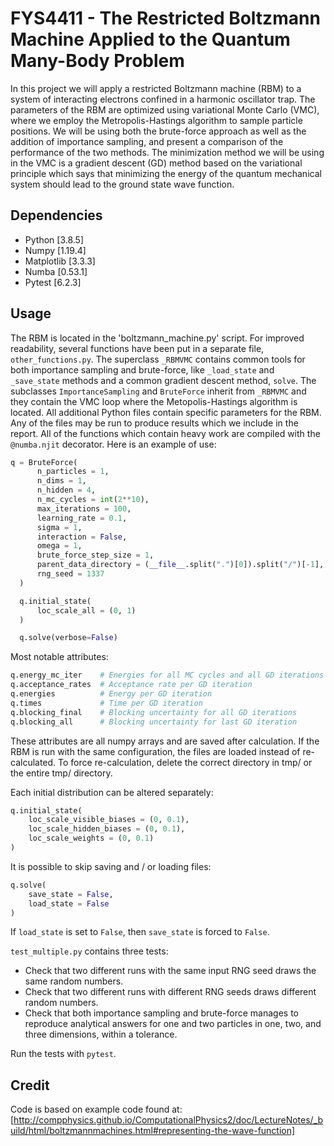 # FYS4411 - The Restricted Boltzmann Machine Applied to the Quantum Many-Body Problem

In this project we will apply a restricted Boltzmann machine (RBM) to a system of interacting electrons confined in a harmonic oscillator trap. The parameters of the RBM are optimized using variational Monte Carlo (VMC), where we employ the Metropolis-Hastings algorithm to sample particle positions. We will be using both the brute-force approach as well as the addition of importance sampling, and present a comparison of the performance of the two methods. The minimization method we will be using in the VMC is a gradient descent (GD) method based on the variational principle which says that minimizing the energy of the quantum mechanical system should lead to the ground state wave function.

## Dependencies

- Python [3.8.5]
- Numpy [1.19.4]
- Matplotlib [3.3.3]
- Numba [0.53.1]
- Pytest [6.2.3]

## Usage

The RBM is located in the 'boltzmann_machine.py' script. For improved readability, several functions have been put in a separate file, ```other_functions.py```. The superclass ```_RBMVMC``` contains common tools for both importance sampling and brute-force, like ```_load_state``` and ```_save_state``` methods and a common gradient descent method, ```solve```. The subclasses ```ImportanceSampling``` and ```BruteForce``` inherit from ```_RBMVMC``` and they contain the VMC loop where the Metopolis-Hastings algorithm is located. All additional Python files contain specific parameters for the RBM. Any of the files may be run to produce results which we include in the report. All of the functions which contain heavy work are compiled with the ```@numba.njit``` decorator.  Here is an example of use:

``` python
q = BruteForce(
      n_particles = 1,
      n_dims = 1,
      n_hidden = 4,
      n_mc_cycles = int(2**10),
      max_iterations = 100,
      learning_rate = 0.1,
      sigma = 1,
      interaction = False,
      omega = 1,
      brute_force_step_size = 1,
      parent_data_directory = (__file__.split(".")[0]).split("/")[-1],
      rng_seed = 1337
  )

  q.initial_state(
      loc_scale_all = (0, 1)
  )

  q.solve(verbose=False)

```
Most notable attributes:
``` python
q.energy_mc_iter    # Energies for all MC cycles and all GD iterations
q.acceptance_rates  # Acceptance rate per GD iteration
q.energies          # Energy per GD iteration
q.times             # Time per GD iteration
q.blocking_final    # Blocking uncertainty for all GD iterations
q.blocking_all      # Blocking uncertainty for last GD iteration
```
These attributes are all numpy arrays and are saved after calculation. If the RBM is run with the same configuration, the files are loaded instead of re-calculated. To force re-calculation, delete the correct directory in tmp/ or the entire tmp/ directory.

Each initial distribution can be altered separately:
``` python
q.initial_state(
    loc_scale_visible_biases = (0, 0.1),
    loc_scale_hidden_biases = (0, 0.1),
    loc_scale_weights = (0, 0.1)
)
```

It is possible to skip saving and / or loading files:
``` python
q.solve(
    save_state = False,
    load_state = False
)
```
If ```load_state``` is set to ```False```, then ```save_state``` is forced to ```False```.

```test_multiple.py``` contains three tests:
- Check that two different runs with the same input RNG seed draws the same random numbers.
- Check that two different runs with different RNG seeds draws different random numbers.
- Check that both importance sampling and brute-force manages to reproduce analytical answers for one and two particles in one, two, and three dimensions, within a tolerance.

Run the tests with ```pytest```.

## Credit

Code is based on example code found at: [http://compphysics.github.io/ComputationalPhysics2/doc/LectureNotes/_build/html/boltzmannmachines.html#representing-the-wave-function]
